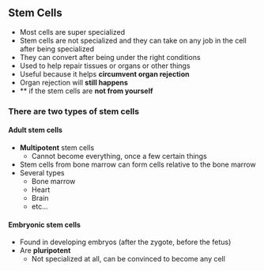 ## Stem Cells
- Most cells are super specialized
- Stem cells are not specialized and they can take on any job in the cell after being specialized
- They can convert after being under the right conditions
- Used to help repair tissues or organs or other things
- Useful because it helps **circumvent organ rejection**
- Organ rejection will **still happens**
- ** if the stem cells are **not from yourself**
### There are **two** types of stem cells
#### Adult stem cells
- **Multipotent** stem cells
	- Cannot become everything, once a few certain things
- Stem cells from bone marrow can form cells relative to the bone marrow
- Several types
	- Bone marrow
	- Heart
	- Brain
	- etc...
#### Embryonic stem cells
- Found in developing embryos (after the zygote, before the fetus)
- Are **pluripotent**
	- Not specialized at all, can be convinced to become any cell